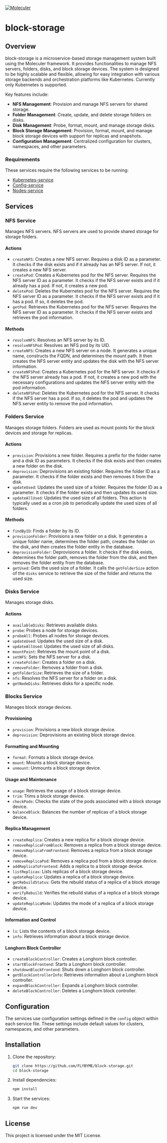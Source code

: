 [![Moleculer](https://badgen.net/badge/Powered%20by/Moleculer/0e83cd)](https://moleculer.services)

# block-storage

## Overview

block-storage is a microservice-based storage management system built using the Moleculer framework. It provides functionalities to manage NFS servers, folders, disks, and block storage devices. The system is designed to be highly scalable and flexible, allowing for easy integration with various storage backends and orchestration platforms like Kubernetes. Currently only Kubernetes is supported.

Key features include:
- **NFS Management**: Provision and manage NFS servers for shared storage.
- **Folder Management**: Create, update, and delete storage folders on disks.
- **Disk Management**: Probe, format, mount, and manage storage disks.
- **Block Storage Management**: Provision, format, mount, and manage block storage devices with support for replicas and snapshots.
- **Configuration Management**: Centralized configuration for clusters, namespaces, and other parameters.

### Requirements

These services require the following services to be running:

- [Kubernetes-service](https://github.com/FLYBYME/kubernetes-service)
- [Config-service](https://github.com/FLYBYME/config-service)
- [Nodes-service](https://github.com/FLYBYME/nodes-service)

## Services

### NFS Service

Manages NFS servers. NFS servers are used to provide shared storage for storage folders.

#### Actions

- `createNFS`: Creates a new NFS server. Requires a disk ID as a parameter. It checks if the disk exists and if it already has an NFS server. If not, it creates a new NFS server.
- `createPod`: Creates a Kubernetes pod for the NFS server. Requires the NFS server ID as a parameter. It checks if the NFS server exists and if it already has a pod. If not, it creates a new pod.
- `deletePod`: Deletes the Kubernetes pod for the NFS server. Requires the NFS server ID as a parameter. It checks if the NFS server exists and if it has a pod. If so, it deletes the pod.
- `getPod`: Retrieves the Kubernetes pod for the NFS server. Requires the NFS server ID as a parameter. It checks if the NFS server exists and retrieves the pod information.

#### Methods

- `resolveNFS`: Resolves an NFS server by its ID.
- `resolveNFSPod`: Resolves an NFS pod by its UID.
- `createNFS`: Creates a new NFS server on a node. It generates a unique name, constructs the FQDN, and determines the mount path. It then creates the NFS server entity and updates the disk with the NFS server information.
- `createNFSPod`: Creates a Kubernetes pod for the NFS server. It checks if the NFS server already has a pod. If not, it creates a new pod with the necessary configurations and updates the NFS server entity with the pod information.
- `deleteNFSPod`: Deletes the Kubernetes pod for the NFS server. It checks if the NFS server has a pod. If so, it deletes the pod and updates the NFS server entity to remove the pod information.

### Folders Service

Manages storage folders. Folders are used as mount points for the block devices and storage for replicas.

#### Actions

- `provision`: Provisions a new folder. Requires a prefix for the folder name and a disk ID as parameters. It checks if the disk exists and then creates a new folder on the disk.
- `deprovision`: Deprovisions an existing folder. Requires the folder ID as a parameter. It checks if the folder exists and then removes it from the disk.
- `updateUsed`: Updates the used size of a folder. Requires the folder ID as a parameter. It checks if the folder exists and then updates its used size.
- `updateAllUsed`: Updates the used size of all folders. This action is typically used as a cron job to periodically update the used sizes of all folders.

#### Methods

- `findByID`: Finds a folder by its ID.
- `provisionFolder`: Provisions a new folder on a disk. It generates a unique folder name, determines the folder path, creates the folder on the disk, and then creates the folder entity in the database.
- `deprovisionFolder`: Deprovisions a folder. It checks if the disk exists, determines the folder path, removes the folder from the disk, and then removes the folder entity from the database.
- `getUsed`: Gets the used size of a folder. It calls the `getFolderSize` action of the `disks` service to retrieve the size of the folder and returns the used size.

### Disks Service

Manages storage disks.

#### Actions

- `availableDisks`: Retrieves available disks.
- `probe`: Probes a node for storage devices.
- `probeAll`: Probes all nodes for storage devices.
- `updateUsed`: Updates the used size of a disk.
- `updateAllUsed`: Updates the used size of all disks.
- `mountPoint`: Retrieves the mount point of a disk.
- `setNFS`: Sets the NFS server for a disk.
- `createFolder`: Creates a folder on a disk.
- `removeFolder`: Removes a folder from a disk.
- `getFolderSize`: Retrieves the size of a folder.
- `nfs`: Resolves the NFS server for a folder on a disk.
- `getNodeDisks`: Retrieves disks for a specific node.

### Blocks Service

Manages block storage devices.

#### Provisioning

- `provision`: Provisions a new block storage device.
- `deprovision`: Deprovisions an existing block storage device.

#### Formatting and Mounting

- `format`: Formats a block storage device.
- `mount`: Mounts a block storage device.
- `unmount`: Unmounts a block storage device.

#### Usage and Maintenance

- `usage`: Retrieves the usage of a block storage device.
- `trim`: Trims a block storage device.
- `checkPods`: Checks the state of the pods associated with a block storage device.
- `balanceBlock`: Balances the number of replicas of a block storage device.

#### Replica Management

- `createReplica`: Creates a new replica for a block storage device.
- `removeReplicaFromBlock`: Removes a replica from a block storage device.
- `removeReplicaFromFrontend`: Removes a replica from a block storage device.
- `removeReplicaPod`: Removes a replica pod from a block storage device.
- `addReplicaToFrontend`: Adds a replica to a block storage device.
- `listReplicas`: Lists replicas of a block storage device.
- `updateReplica`: Updates a replica of a block storage device.
- `getRebuildStatus`: Gets the rebuild status of a replica of a block storage device.
- `verifyRebuild`: Verifies the rebuild status of a replica of a block storage device.
- `updateReplicaMode`: Updates the mode of a replica of a block storage device.

#### Information and Control

- `ls`: Lists the contents of a block storage device.
- `info`: Retrieves information about a block storage device.

#### Longhorn Block Controller

- `createBlockController`: Creates a Longhorn block controller.
- `startBlockFrontend`: Starts a Longhorn block controller.
- `shutdownBlockFrontend`: Shuts down a Longhorn block controller.
- `getBlockControllerInfo`: Retrieves information about a Longhorn block controller.
- `expandBlockController`: Expands a Longhorn block controller.
- `deleteBlockController`: Deletes a Longhorn block controller.

## Configuration

The services use configuration settings defined in the `config` object within each service file. These settings include default values for clusters, namespaces, and other parameters.

## Installation

1. Clone the repository:
   ```bash
   git clone https://github.com/FLYBYME/block-storage.git
   cd block-storage
   ```

2. Install dependencies:
   ```bash
   npm install
   ```

3. Start the services:
   ```bash
   npm run dev
   ```

## License

This project is licensed under the MIT License.
